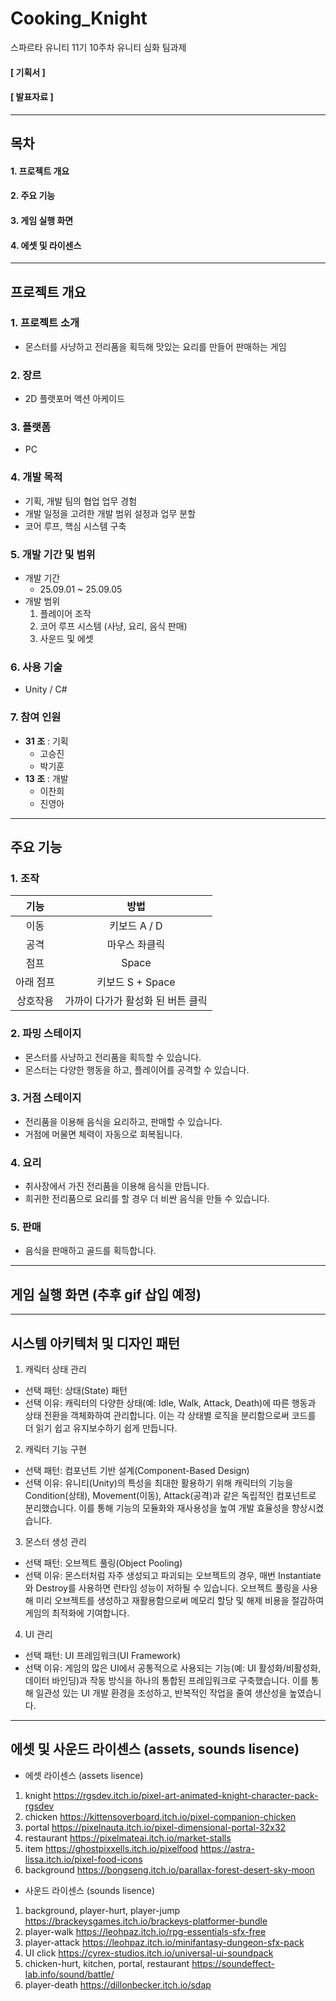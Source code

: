 # Cooking_Knight
스파르타 유니티 11기 10주차 유니티 심화 팀과제

#### [ 기획서 ]
#### [ 발표자료 ]

---

## 목차

#### 1. 프로젝트 개요
#### 2. 주요 기능
#### 3. 게임 실행 화면
#### 4. 에셋 및 라이센스

---

## 프로젝트 개요
### 1. 프로젝트 소개
- 몬스터를 사냥하고 전리품을 획득해 맛있는 요리를 만들어 판매하는 게임
### 2. 장르
- 2D 플랫포머 액션 아케이드
### 3. 플랫폼
- PC
### 4. 개발 목적
- 기획, 개발 팀의 협업 업무 경험
- 개발 일정을 고려한 개발 범위 설정과 업무 분할
- 코어 루프, 핵심 시스템 구축
### 5. 개발 기간 및 범위
- 개발 기간
  - 25.09.01 ~ 25.09.05
- 개발 범위
  1. 플레이어 조작
  2. 코어 루프 시스템 (사냥, 요리, 음식 판매)
  3. 사운드 및 에셋
### 6. 사용 기술
- Unity / C#
### 7. 참여 인원
- __31 조__ : 기획
  - 고승진
  - 박기훈
- __13 조__ : 개발
  - 이찬희
  - 진영아
---
## 주요 기능
### 1. 조작
| 기능 | 방법 |
| :-: | :-: |
| 이동 | 키보드 A / D |
| 공격 | 마우스 좌클릭 |
| 점프 | Space |
| 아래 점프 | 키보드 S + Space |
| 상호작용 | 가까이 다가가 활성화 된 버튼 클릭 |
### 2. 파밍 스테이지
- 몬스터를 사냥하고 전리품을 획득할 수 있습니다.
- 몬스터는 다양한 행동을 하고, 플레이어를 공격할 수 있습니다.
### 3. 거점 스테이지
- 전리품을 이용해 음식을 요리하고, 판매할 수 있습니다.
- 거점에 머물면 체력이 자동으로 회복됩니다.
### 4. 요리
- 취사장에서 가진 전리품을 이용해 음식을 만듭니다.
- 희귀한 전리품으로 요리를 할 경우 더 비싼 음식을 만들 수 있습니다.
### 5. 판매
- 음식을 판매하고 골드를 획득합니다.
---
## 게임 실행 화면 (추후 gif 삽입 예정)
---
## 시스템 아키텍처 및 디자인 패턴
1. 캐릭터 상태 관리
- 선택 패턴: 상태(State) 패턴
- 선택 이유: 캐릭터의 다양한 상태(예: Idle, Walk, Attack, Death)에 따른 행동과 상태 전환을 객체화하여 관리합니다. 이는 각 상태별 로직을 분리함으로써 코드를 더 읽기 쉽고 유지보수하기 쉽게 만듭니다.

2. 캐릭터 기능 구현
- 선택 패턴: 컴포넌트 기반 설계(Component-Based Design)
- 선택 이유: 유니티(Unity)의 특성을 최대한 활용하기 위해 캐릭터의 기능을 Condition(상태), Movement(이동), Attack(공격)과 같은 독립적인 컴포넌트로 분리했습니다. 이를 통해 기능의 모듈화와 재사용성을 높여 개발 효율성을 향상시켰습니다.

3. 몬스터 생성 관리
- 선택 패턴: 오브젝트 풀링(Object Pooling)
- 선택 이유: 몬스터처럼 자주 생성되고 파괴되는 오브젝트의 경우, 매번 Instantiate와 Destroy를 사용하면 런타임 성능이 저하될 수 있습니다. 오브젝트 풀링을 사용해 미리 오브젝트를 생성하고 재활용함으로써 메모리 할당 및 해제 비용을 절감하여 게임의 최적화에 기여합니다.

4. UI 관리
- 선택 패턴: UI 프레임워크(UI Framework)
- 선택 이유: 게임의 많은 UI에서 공통적으로 사용되는 기능(예: UI 활성화/비활성화, 데이터 바인딩)과 작동 방식을 하나의 통합된 프레임워크로 구축했습니다. 이를 통해 일관성 있는 UI 개발 환경을 조성하고, 반복적인 작업을 줄여 생산성을 높였습니다.
---
## 에셋 및 사운드 라이센스 (assets, sounds lisence)
- 에셋 라이센스 (assets lisence)
1. knight
https://rgsdev.itch.io/pixel-art-animated-knight-character-pack-rgsdev
2. chicken
https://kittensoverboard.itch.io/pixel-companion-chicken
3. portal
https://pixelnauta.itch.io/pixel-dimensional-portal-32x32
4. restaurant
https://pixelmateai.itch.io/market-stalls
5. item
https://ghostpixxells.itch.io/pixelfood
https://astra-lissa.itch.io/pixel-food-icons
6. background
https://bongseng.itch.io/parallax-forest-desert-sky-moon
- 사운드 라이센스 (sounds lisence)
1. background, player-hurt, player-jump
https://brackeysgames.itch.io/brackeys-platformer-bundle
2. player-walk
https://leohpaz.itch.io/rpg-essentials-sfx-free
3. player-attack
https://leohpaz.itch.io/minifantasy-dungeon-sfx-pack
4. UI click
https://cyrex-studios.itch.io/universal-ui-soundpack
5. chicken-hurt, kitchen, portal, restaurant
https://soundeffect-lab.info/sound/battle/
6. player-death
https://dillonbecker.itch.io/sdap
